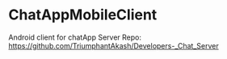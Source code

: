 # ChatAppMobileClient
Android client for chatApp
Server Repo: https://github.com/TriumphantAkash/Developers-_Chat_Server
